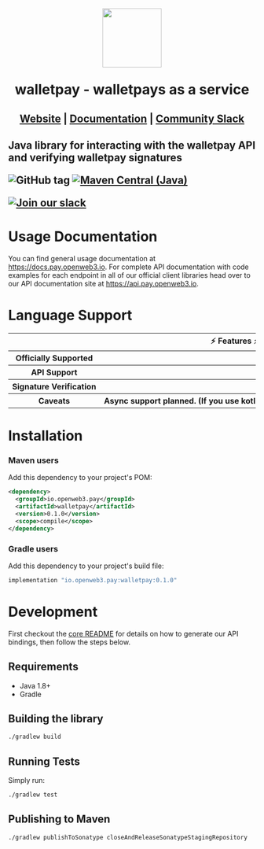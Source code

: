 <h1 align="center">
    <a style="text-decoration: none" href="https://pay.openweb3.io">
      <img width="120" src="" />
      <p align="center">walletpay - walletpays as a service</p>
    </a>
</h1>
<h2 align="center">
  <a href="https://pay.openweb3.io">Website</a> | <a href="https://docs.pay.openweb3.io">Documentation</a> | <a href="https://pay.openweb3.io/slack">Community Slack</a>
<h2>

Java library for interacting with the walletpay API and verifying walletpay signatures

![GitHub tag](https://img.shields.io/github/tag/walletpay/walletpays.svg)
[![Maven Central (Java)](https://img.shields.io/maven-central/v/io.openweb3.pay/walletpay?label=maven-central%20(java))](https://search.maven.org/artifact/io.openweb3.pay/walletpay)

[![Join our slack](https://img.shields.io/badge/Slack-join%20the%20community-blue?logo=slack&style=social)](https://pay.openweb3.io/slack/)

# Usage Documentation

You can find general usage documentation at <https://docs.pay.openweb3.io>.  For complete API documentation with code examples for each endpoint in all of our official client libraries head over to our API documentation site at <https://api.pay.openweb3.io>.

# Language Support

<table style="table-layout:fixed; white-space: nowrap;">
  <th colspan="2">⚡️ Features ⚡️</th>
  <tr>
    <th>Officially Supported</th>
    <th>✅</th>
  </tr>
  <tr>
    <th>API Support</th>
    <th>✅</th>
  </tr>
  <tr>
    <th>Signature Verification</th>
    <th>✅</th>
  </tr>
  <tr>
    <th>Caveats</th>
    <th>Async support planned. (If you use kotlin, checkout our kotlin library for coroutine support.)</th>
  </tr>
</table>

# Installation

### Maven users

Add this dependency to your project's POM:

```xml
<dependency>
  <groupId>io.openweb3.pay</groupId>
  <artifactId>walletpay</artifactId>
  <version>0.1.0</version>
  <scope>compile</scope>
</dependency>
```

### Gradle users

Add this dependency to your project's build file:

```groovy
implementation "io.openweb3.pay:walletpay:0.1.0"
```

# Development

First checkout the [core README](../README.md#development) for details on how to generate our API bindings, then follow the steps below.

## Requirements

 - Java 1.8+
 - Gradle

## Building the library
```sh
./gradlew build
```

## Running Tests

Simply run:

```sh
./gradlew test
```

## Publishing to Maven

```sh
./gradlew publishToSonatype closeAndReleaseSonatypeStagingRepository
```

